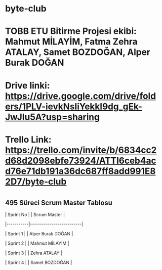 # byte-club
# TOBB ETU Bitirme Projesi ekibi: Mahmut MİLAYİM, Fatma Zehra ATALAY, Samet BOZDOĞAN, Alper Burak DOĞAN
# Drive linki: https://drive.google.com/drive/folders/1PLV-ievkNsIiYekkl9dg_gEk-JwJIu5A?usp=sharing
#
# Trello Link: https://trello.com/invite/b/6834cc2d68d2098ebfe73924/ATTI6ceb4acd76e71db191a36dc687ff8add991E82D7/byte-club
#
## 495 Süreci Scrum Master Tablosu

| Sprint No |  | Scrum Master          |

|-----------|--------------------------|

| Sprint 1  |  | Alper Burak DOĞAN     |

| Sprint 2  |  | Mahmut MİLAYİM        |

| Sprint 3  |  | Zehra ATALAY          |

| Sprint 4  |  | Samet BOZDOĞAN        |


